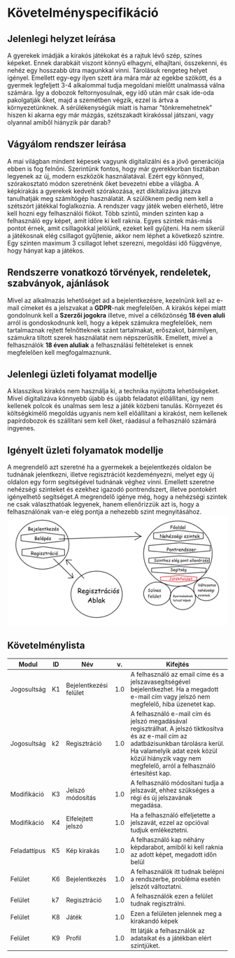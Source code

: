 # Követelményspecifikáció

## Jelenlegi helyzet leírása
A gyerekek imádják a kirakós játékokat és a rajtuk lévő szép, színes képeket. Ennek darabkáit viszont könnyű elhagyni, elhajltani, összekenni, és nehéz egy hosszabb útra magunkkal vinni. Tárolásuk rengeteg helyet igényel. Emellett egy-egy ilyen szett ára mára már az egekbe szökött, és a gyermek legfeljett 3-4 alkalommal tudja megoldani mielőtt unalmassá válna számára. Így a dobozok feltornyosulnak, egy idő után már csak ide-oda pakolgatják őket, majd a szemétben végzik, ezzel is ártva a környezetünknek. A sérülékenységük miatt is hamar "tönkremehetnek" hiszen ki akarna egy már mázgás, szétszakadt kirakóssal játszani, vagy olyannal amiből hiányzik pár darab?

## Vágyálom rendszer leírása
A mai világban mindent képesek vagyunk digitalizálni és a jövő generációja ebben is fog felnőni.
Szerintünk fontos, hogy már gyerekkorban tisztában legyenek az új, modern eszközök használatával.
Ezért egy könnyed, szórakosztató módon szeretnénk őket bevezetni ebbe a világba.
A képkirakás a gyerekek kedvelt szórakozása, ezt dikitalizáva játszva tanulhatják meg számítógép használatát.
A szülőknem pedig nem kell a szétszórt játékkal foglalkoznia.
A rendszer vagy játék weben elérhető, létre kell hozni egy felhasználói fiókot.
Több szintű, minden szinten kap a felhasználó egy képet, amit időre ki kell raknia.
Egyes szintek más-más pontot érnek, amit csillagokkal jelölünk, ezeket kell gyűjteni.
Ha nem sikerül a játékosnak elég csillagot gyűjtenie, akkor nem léphet a következő szintre.
Egy szinten maximum 3 csillagot lehet szerezni, megoldási idő függvénye, hogy hányat kap a játékos.

## Rendszerre vonatkozó törvények, rendeletek, szabványok, ajánlások
Mivel az alkalmazás lehetőséget ad a bejelentkezésre, kezelnünk kell az e-mail címeket és a jelszvakat a **GDPR**-nak megfelelően.
A kirakós képei miatt gondolnunk kell a **Szerzői jogokra** illetve, mivel a célközönség **18 éven aluli** arról is gondoskodnunk kell, hogy a képek számukra megfelelőek, nem tartalmaznak rejtett felnőtteknek szánt tartalmakat, erőszakot, bármilyen, számukra tiltott szerek használatát nem népszerűsítik.
Emellett, mivel a felhasználók **18 éven aluliak** a felhasználási feltételeket is ennek megfelelően kell megfogalmaznunk.

## Jelenlegi üzleti folyamat modellje
A klasszikus kirakós nem használja ki, a technika nyújtotta lehetőségeket. Mivel digitalizáva könnyebb újabb és újabb feladatot előállítani, így nem kellenek polcok és unalmas sem lesz a játék közbeni tanulás. Környezet és költségkímélő megoldás ugyanis nem kell előállítani a kirakóst, nem kellenek papírdobozok és szállítani sem kell őket, ráadásul a felhasználó számárá ingyenes.

## Igényelt üzleti folyamatok modellje
A megrendelő azt szeretné ha a gyermekek a bejelentkezés oldalon be tudnának jelentkezni, illetve regisztrációt kezdeményezni, melyet egy új oldalon egy form segítségével tudnának véghez vinni. Emellett szeretne nehézségi szinteket és ezekhez igazodó pontrendszert, illetve pontokért igényelhető segítséget.A megrendelő igénye még, hogy a nehézségi szintek ne csak választhatóak legyenek, hanem ellenőrizzük azt is, hogy a felhasználónak van-e elég pontja a nehezebb szint megnyitásához.
![modellrajz](igenyelt.jpg)

## Követelménylista

|Modul        | ID |Név                    | v.|Kifejtés                              |
|-------------|----|-----------------------|---|--------------------------------------|
| Jogosultság | K1 | Bejelentkezési felület | 1.0 |A felhasználó az email címe és a jelszavasegítségével bejelentkezhet. Ha a megadott e-mail cím vagy jelszó nem megfelelő, hiba üzenetet kap.|
| Jogosultság | k2 | Regisztráció |1.0| A felhasználó e-mail cím és jelszó megadásával regisztrálhat. A jelszó tiktkosítva és az e-mail cím az adatbázisunkban tárolásra kerül. Ha valamelyik adat ezek közül közül hiányzik vagy nem megfelelő, arról a felhasználó értesítést kap.
| Modifikáció | K3 | Jelszó módosítás | 1.0 | A felhasználó módosítani tudja a jelszavát, ehhez szükséges a régi és új jelszavának megadása.|
| Modifikáció | K4| Elfelejtett jelszó | 1.0 | Ha a felhasználó elfeljetette a jelszavát, ezzel az opcióval tudjuk emlékeztetni. |
| Feladattípus | K5 | Kép kirakás | 1.0 | A felhasználó kap néhány képdarabot, amiből ki kell raknia az adott képet, megadott időn belül|
| Felület | K6 | Bejelentkezés | 1.0 | A felhasználók itt tudnak belépni a rendszerbe, probléma esetén jelszót változtatni. |
| Felület | k7 | Regisztráció | 1.0 | A felhasználók ezen a felület tudnak regisztrálni. |
| Felület | K8 | Játék | 1.0 |Ezen a felületen jelennek meg a kirakandó képek |
| Felület | K9 | Profil | 1.0 |Itt látják a felhasználók az adataikat és a játékban elért szintjüket. |



